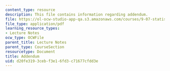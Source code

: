 ```yaml
---
content_type: resource
description: This file contains information regarding addendum.
file: https://ol-ocw-studio-app-qa.s3.amazonaws.com/courses/9-07-statistics-for-brain-and-cognitive-science-fall-2016/d20fe3193cebf3e16fd3c71677cfdd3e_MIT9_07F16_lec13_Adendm.pdf
file_type: application/pdf
learning_resource_types:
- Lecture Notes
ocw_type: OCWFile
parent_title: Lecture Notes
parent_type: CourseSection
resourcetype: Document
title: Addendum
uid: d20fe319-3ceb-f3e1-6fd3-c71677cfdd3e
---
```

